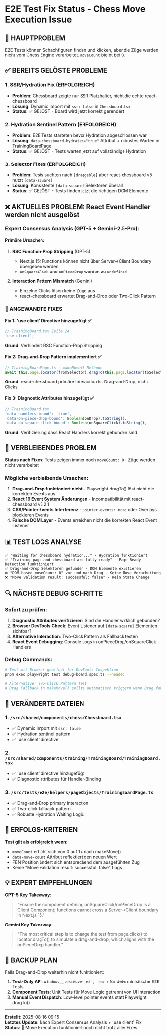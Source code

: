 # E2E Test Fix Status - Chess Move Execution Issue

## 🎯 HAUPTPROBLEM

E2E Tests können Schachfiguren finden und klicken, aber die Züge werden nicht vom Chess Engine verarbeitet. `moveCount` bleibt bei 0.

## ✅ BEREITS GELÖSTE PROBLEME

### 1. SSR/Hydration Fix (ERFOLGREICH)

- **Problem**: Chessboard zeigte nur SSR Platzhalter, nicht die echte react-chessboard
- **Lösung**: Dynamic import mit `ssr: false` in `Chessboard.tsx`
- **Status**: ✅ GELÖST - Board wird jetzt korrekt gerendert

### 2. Hydration Sentinel Pattern (ERFOLGREICH)

- **Problem**: E2E Tests starteten bevor Hydration abgeschlossen war
- **Lösung**: `data-chessboard-hydrated="true"` Attribut + robustes Warten in TrainingBoardPage
- **Status**: ✅ GELÖST - Tests warten jetzt auf vollständige Hydration

### 3. Selector Fixes (ERFOLGREICH)

- **Problem**: Tests suchten nach `[draggable]` aber react-chessboard v5 nutzt `[data-square]`
- **Lösung**: Konsistente `[data-square]` Selektoren überall
- **Status**: ✅ GELÖST - Tests finden jetzt die richtigen DOM Elemente

## ❌ AKTUELLES PROBLEM: React Event Handler werden nicht ausgelöst

### Expert Consensus Analysis (GPT-5 + Gemini-2.5-Pro):

#### Primäre Ursachen:

1. **RSC Function-Prop Stripping** (GPT-5)
   - Next.js 15: Functions können nicht über Server→Client Boundary übergeben werden
   - `onSquareClick` und `onPieceDrop` werden zu `undefined`

2. **Interaction Pattern Mismatch** (Gemini)
   - Einzelne Clicks lösen keine Züge aus
   - react-chessboard erwartet Drag-and-Drop oder Two-Click Pattern

### 🔧 ANGEWANDTE FIXES

#### Fix 1: 'use client' Directive hinzugefügt ✅

```typescript
// TrainingBoard.tsx Zeile 24
'use client';
```

**Grund**: Verhindert RSC Function-Prop Stripping

#### Fix 2: Drag-and-Drop Pattern implementiert ✅

```typescript
// TrainingBoardPage.ts - makeMove() Methode
await this.page.locator(fromSelector).dragTo(this.page.locator(toSelector));
```

**Grund**: react-chessboard primäre Interaction ist Drag-and-Drop, nicht Clicks

#### Fix 3: Diagnostic Attributes hinzugefügt ✅

```typescript
// TrainingBoard.tsx
'data-handlers-bound': 'true',
'data-on-piece-drop-bound': Boolean(onDrop).toString(),
'data-on-square-click-bound': Boolean(onSquareClick).toString(),
```

**Grund**: Verifizierung dass React Handlers korrekt gebunden sind

## 🚨 VERBLEIBENDES PROBLEM

**Status nach Fixes**: Tests zeigen immer noch `moveCount: 0` - Züge werden nicht verarbeitet

### Mögliche verbleibende Ursachen:

1. **Drag-and-Drop funktioniert nicht** - Playwright dragTo() löst nicht die korrekten Events aus
2. **React 19 Event System Änderungen** - Incompatibilität mit react-chessboard v5.2.1
3. **CSS/Pointer Events Interferenz** - `pointer-events: none` oder Overlays blockieren Events
4. **Falsche DOM Layer** - Events erreichen nicht die korrekten React Event Listener

## 📊 TEST LOGS ANALYSE

```log
✅ "Waiting for chessboard hydration..." - Hydration funktioniert
✅ "Training page and chessboard are fully ready" - Page Ready Detection funktioniert
✅ Drag-and-Drop Selektoren gefunden - DOM Elemente existieren
❌ "DOM-based moveCount: 0" vor und nach Drag - Keine Move Verarbeitung
❌ "Move validation result: successful: false" - Kein State Change
```

## 🔍 NÄCHSTE DEBUG SCHRITTE

### Sofort zu prüfen:

1. **Diagnostic Attributes verifizieren**: Sind die Handler wirklich gebunden?
2. **Browser DevTools Check**: Event Listener auf `[data-square]` Elementen sichtbar?
3. **Alternative Interaction**: Two-Click Pattern als Fallback testen
4. **React Event Debugging**: Console Logs in onPieceDrop/onSquareClick Handlers

### Debug Commands:

```bash
# Test mit Browser geöffnet für DevTools Inspektion
pnpm exec playwright test debug-board.spec.ts --headed

# Alternative: Two-Click Pattern Test
# Drag Fallback in makeMove() sollte automatisch triggern wenn Drag fehlschlägt
```

## 📁 VERÄNDERTE DATEIEN

### 1. `/src/shared/components/chess/Chessboard.tsx`

- ✅ Dynamic import mit `ssr: false`
- ✅ Hydration sentinel pattern
- ✅ 'use client' directive

### 2. `/src/shared/components/training/TrainingBoard/TrainingBoard.tsx`

- ✅ 'use client' directive hinzugefügt
- ✅ Diagnostic attributes für Handler-Binding

### 3. `/src/tests/e2e/helpers/pageObjects/TrainingBoardPage.ts`

- ✅ Drag-and-Drop primary interaction
- ✅ Two-click fallback pattern
- ✅ Robuste Hydration Waiting Logic

## 🎯 ERFOLGS-KRITERIEN

**Test gilt als erfolgreich wenn**:

- `moveCount` erhöht sich von 0 auf 1+ nach makeMove()
- `data-move-count` Attribut reflektiert den neuen Wert
- FEN Position ändert sich entsprechend dem ausgeführten Zug
- Keine "Move validation result: successful: false" Logs

## 💡 EXPERT EMPFEHLUNGEN

**GPT-5 Key Takeaway**:

> "Ensure the component defining onSquareClick/onPieceDrop is a Client Component; functions cannot cross a Server->Client boundary in Next.js 15."

**Gemini Key Takeaway**:

> "The most critical step is to change the test from page.click() to locator.dragTo() to simulate a drag-and-drop, which aligns with the onPieceDrop handler."

## 🔄 BACKUP PLAN

Falls Drag-and-Drop weiterhin nicht funktioniert:

1. **Test-Only API**: `window.__testMove('e2', 'e4')` für deterministische E2E Tests
2. **Component Tests**: Unit Tests für Move Logic getrennt von UI Interaction
3. **Manual Event Dispatch**: Low-level pointer events statt Playwright dragTo()

---

**Erstellt**: 2025-08-16 09:15  
**Letztes Update**: Nach Expert Consensus Analysis + 'use client' Fix  
**Status**: 🔴 Move Execution funktioniert noch nicht trotz aller Fixes
